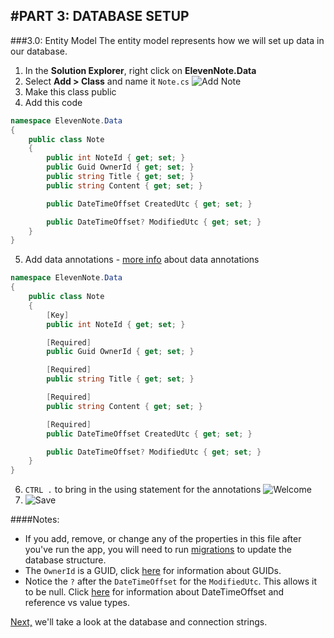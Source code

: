 #PART 3: DATABASE SETUP
---
###3.0: Entity Model
The entity model represents how we will set up data in our database.
1. In the **Solution Explorer**, right click on **ElevenNote.Data**
2. Select **Add > Class** and name it `Note.cs`
![Add Note](/assets/3.0-A.png)
3. Make this class public
4. Add this code
```cs
namespace ElevenNote.Data
{
    public class Note
    {
        public int NoteId { get; set; }
        public Guid OwnerId { get; set; }
        public string Title { get; set; }
        public string Content { get; set; }

        public DateTimeOffset CreatedUtc { get; set; }

        public DateTimeOffset? ModifiedUtc { get; set; }
    }
}
```
5. Add data annotations - [more info](3.0a-Annotations.md) about data annotations
```cs
namespace ElevenNote.Data
{
    public class Note
    {
        [Key]
        public int NoteId { get; set; }

        [Required]
        public Guid OwnerId { get; set; }

        [Required]
        public string Title { get; set; }

        [Required]
        public string Content { get; set; }

        [Required]
        public DateTimeOffset CreatedUtc { get; set; }

        public DateTimeOffset? ModifiedUtc { get; set; }
    }
}
```
6. `CTRL .` to bring in the using statement for the annotations
![Welcome](/assets/3.0-B.png)
7. ![Save](/assets/font-awesome-save.png)

####Notes: 
- If you add, remove, or change any of the properties in this file after you've run the app, you will need to run [migrations](3.0b-Migrations.md) to update the database structure.
- The `OwnerId` is a GUID, click [here](3.0c-GUIDInfo.md) for information about GUIDs.
- Notice the `?` after the `DateTimeOffset` for the `ModifiedUtc`. This allows it to be null.  Click [here](3.0d-Types.md) for information about DateTimeOffset and reference vs value types.

[Next,](3.1-DatabaseAndConnectionString.md) we'll take a look at the database and connection strings.